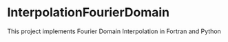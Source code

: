 # InterpolationFourierDomain
This project implements Fourier Domain Interpolation in Fortran and Python
